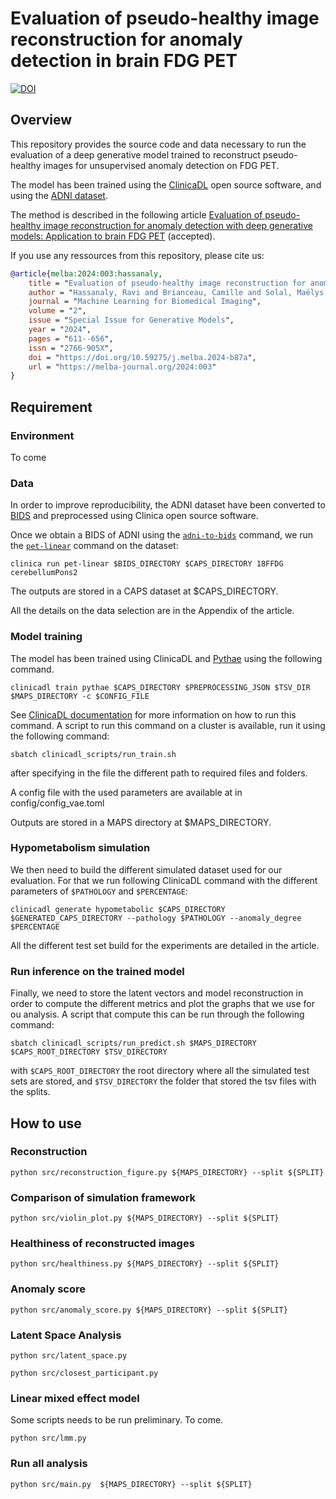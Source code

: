 # Evaluation of pseudo-healthy image reconstruction for anomaly detection in brain FDG PET

[![DOI](https://zenodo.org/badge/721283686.svg)](https://zenodo.org/doi/10.5281/zenodo.10568859)

## Overview

This repository provides the source code and data necessary to run the evaluation of a deep generative model trained to reconstruct pseudo-healthy images for unsupervised anomaly detection on FDG PET.

The model has been trained using the [ClinicaDL](https://clinicadl.readthedocs.io/en/latest/) open source software, and using the [ADNI dataset](https://adni.loni.usc.edu/).

The method is described in the following article [Evaluation of pseudo-healthy image reconstruction for anomaly detection with deep generative models: Application to brain FDG PET](https://www.melba-journal.org/papers/2024:003.html) (accepted).

If you use any ressources from this repository, please cite us:
```bibtex
@article{melba:2024:003:hassanaly,
    title = "Evaluation of pseudo-healthy image reconstruction for anomaly detection with deep generative models: Application to brain FDG PET",
    author = "Hassanaly, Ravi and Brianceau, Camille and Solal, Maëlys and Colliot, Olivier and Burgos, Ninon",
    journal = "Machine Learning for Biomedical Imaging",
    volume = "2",
    issue = "Special Issue for Generative Models",
    year = "2024",
    pages = "611--656",
    issn = "2766-905X",
    doi = "https://doi.org/10.59275/j.melba.2024-b87a",
    url = "https://melba-journal.org/2024:003"
}
```

## Requirement

### Environment

To come

### Data

In order to improve reproducibility, the ADNI dataset have been converted to [BIDS]() and preprocessed using Clinica open source software.

Once we obtain a BIDS of ADNI using the [`adni-to-bids`](https://aramislab.paris.inria.fr/clinica/docs/public/latest/Converters/ADNI2BIDS/) command, we run the [`pet-linear`](https://aramislab.paris.inria.fr/clinica/docs/public/latest/Pipelines/PET_Linear/) command on the dataset:
```
clinica run pet-linear $BIDS_DIRECTORY $CAPS_DIRECTORY 18FFDG cerebellumPons2
```
The outputs are stored in a CAPS dataset at $CAPS_DIRECTORY.

All the details on the data selection are in the Appendix of the article.

### Model training

The model has been trained using ClinicaDL and [Pythae](https://pythae.readthedocs.io/en/latest/) using the following command. 

```
clinicadl train pythae $CAPS_DIRECTORY $PREPROCESSING_JSON $TSV_DIR $MAPS_DIRECTORY -c $CONFIG_FILE
```
See [ClinicaDL documentation](https://clinicadl.readthedocs.io/en/latest/) for more information on how to run this command. A script to run this command on a cluster is available, run it using the following command:
```
sbatch clinicadl_scripts/run_train.sh
```
after specifying in the file the different path to required files and folders.

A config file with the used parameters are available at in config/config_vae.toml

Outputs are stored in a MAPS directory at $MAPS_DIRECTORY.

### Hypometabolism simulation

We then need to build the different simulated dataset used for our evaluation.
For that we run following ClinicaDL command with the different parameters of `$PATHOLOGY` and `$PERCENTAGE`:
```
clinicadl generate hypometabolic $CAPS_DIRECTORY $GENERATED_CAPS_DIRECTORY --pathology $PATHOLOGY --anomaly_degree $PERCENTAGE
```

All the different test set build for the experiments are detailed in the article.

### Run inference on the trained model

Finally, we need to store the latent vectors and model reconstruction in order to compute the different metrics and plot the graphs that we use for ou analysis. A script that compute this can be run through the following command:
```
sbatch clinicadl_scripts/run_predict.sh $MAPS_DIRECTORY $CAPS_ROOT_DIRECTORY $TSV_DIRECTORY
```
with `$CAPS_ROOT_DIRECTORY` the root directory where all the simulated test sets are stored, and `$TSV_DIRECTORY` the folder that stored the tsv files with the splits.

## How to use

### Reconstruction

```
python src/reconstruction_figure.py ${MAPS_DIRECTORY} --split ${SPLIT}
```

### Comparison of simulation framework

```
python src/violin_plot.py ${MAPS_DIRECTORY} --split ${SPLIT}
```

### Healthiness of reconstructed images

```
python src/healthiness.py ${MAPS_DIRECTORY} --split ${SPLIT}
```

### Anomaly score

```
python src/anomaly_score.py ${MAPS_DIRECTORY} --split ${SPLIT}
```

### Latent Space Analysis

```
python src/latent_space.py
```

```
python src/closest_participant.py
```

### Linear mixed effect model
Some scripts needs to be run preliminary. To come.
```
python src/lmm.py
```

### Run all analysis

```
python src/main.py  ${MAPS_DIRECTORY} --split ${SPLIT}
```
